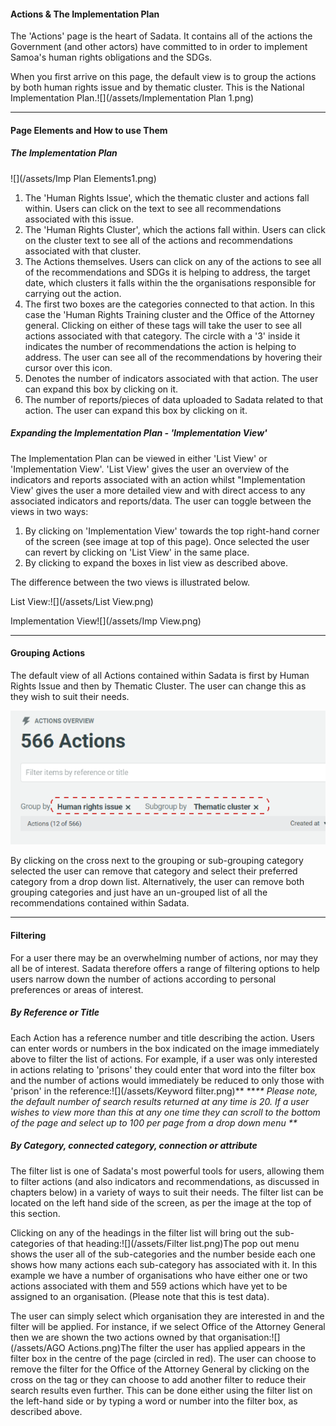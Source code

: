 #### Actions & The Implementation Plan

The 'Actions' page is the heart of Sadata. It contains all of the actions the Government \(and other actors\) have committed to in order to implement Samoa's human rights obligations and the SDGs.

When you first arrive on this page, the default view is to group the actions by both human rights issue and by thematic cluster. This is the National Implementation Plan.![](/assets/Implementation Plan 1.png)

---

#### Page Elements and How to use Them

##### The Implementation Plan

![](/assets/Imp Plan Elements1.png)

1. The 'Human Rights Issue', which the thematic cluster and actions fall within. Users can click on the text to see all recommendations associated with this issue. 
2. The 'Human Rights Cluster', which the actions fall within. Users can click on the cluster text to see all of the actions and recommendations associated with that cluster. 
3. The Actions themselves. Users can click on any of the actions to see all of the recommendations and SDGs it is helping to address, the target date, which clusters it falls within the the organisations responsible for carrying out the action. 
4. The first two boxes are the categories connected to that action. In this case the 'Human Rights Training cluster and the Office of the Attorney general. Clicking on either of these tags will take the user to see all actions associated with that category. The circle with a '3' inside it indicates the number of recommendations the action is helping to address. The user can see all of the recommendations by hovering their cursor over this icon. 
5. Denotes the number of indicators associated with that action. The user can expand this box by clicking on it. 
6. The number of reports/pieces of data uploaded to Sadata related to that action. The user can expand this box by clicking on it. 

##### Expanding the Implementation Plan - 'Implementation View'

The Implementation Plan can be viewed in either 'List View' or 'Implementation View'. 'List View' gives the user an overview of the indicators and reports associated with an action whilst "Implementation View' gives the user a more detailed view and with direct access to any associated indicators and reports/data.  The user can toggle between the views in two ways:

1. By clicking on 'Implementation View' towards the top right-hand corner of the screen \(see image at top of this page\). Once selected the user can revert by clicking on 'List View' in the same place. 
2. By clicking to expand the boxes in list view as described above. 

The difference between the two views is illustrated below.

List View:![](/assets/List View.png)

Implementation View![](/assets/Imp View.png)

---

#### Grouping Actions

The default view of all Actions contained within Sadata is first by Human Rights Issue and then by Thematic Cluster. The user can change this as they wish to suit their needs.

![](/assets/Grouping.png)

By clicking on the cross next to the grouping or sub-grouping category selected the user can remove that category and select their preferred category from a drop down list. Alternatively, the user can remove both grouping categories and just have an un-grouped list of all the recommendations contained within Sadata.

---

#### Filtering

For a user there may be an overwhelming number of actions, nor may they all be of interest. Sadata therefore offers a range of filtering options to help users narrow down the number of actions according to personal preferences or areas of interest.

##### By Reference or Title

Each Action has a reference number and title describing the action. Users can enter words or numbers in the box indicated on the image immediately above to filter the list of actions. For example, if a user was only interested in actions relating to 'prisons' they could enter that word into the filter box and the number of actions would immediately be reduced to only those with 'prison' in the reference:![](/assets/Keyword filter.png)** **_\*\* Please note, the default number of search results returned at any time is 20. If a user wishes to view more than this at any one time they can scroll to the bottom of the page and select up to 100 per page from a drop down menu \*\*_

##### By Category, connected category, connection or attribute

The filter list is one of Sadata's most powerful tools for users, allowing them to filter actions \(and also indicators and recommendations, as discussed in chapters below\) in a variety of ways to suit their needs. The filter list can be located on the left hand side of the screen, as per the image at the top of this section.

Clicking on any of the headings in the filter list will bring out the sub-categories of that heading:![](/assets/Filter list.png)The pop out menu shows the user all of the sub-categories and the number beside each one shows how many actions each sub-category has associated with it. In this example we have a number of organisations who have either one or two actions associated with them and 559 actions which have yet to be assigned to an organisation. \(Please note that this is test data\).

The user can simply select which organisation they are interested in and the filter will be applied. For instance, if we select Office of the Attorney General then we are shown the two actions owned by that organisation:![](/assets/AGO Actions.png)The filter the user has applied appears in the filter box in the centre of the page \(circled in red\). The user can choose to remove the filter for the Office of the Attorney General by clicking on the cross on the tag or they can choose to add another filter to reduce their search results even further. This can be done either using the filter list on the left-hand side or by typing a word or number into the filter box, as described above.

